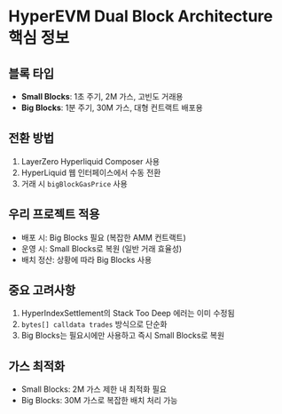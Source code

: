 # HyperEVM Dual Block Architecture 핵심 정보

## 블록 타입
- **Small Blocks**: 1초 주기, 2M 가스, 고빈도 거래용
- **Big Blocks**: 1분 주기, 30M 가스, 대형 컨트랙트 배포용

## 전환 방법
1. LayerZero Hyperliquid Composer 사용
2. HyperLiquid 웹 인터페이스에서 수동 전환
3. 거래 시 `bigBlockGasPrice` 사용

## 우리 프로젝트 적용
- 배포 시: Big Blocks 필요 (복잡한 AMM 컨트랙트)
- 운영 시: Small Blocks로 복원 (일반 거래 효율성)
- 배치 정산: 상황에 따라 Big Blocks 사용

## 중요 고려사항
1. HyperIndexSettlement의 Stack Too Deep 에러는 이미 수정됨
2. `bytes[] calldata trades` 방식으로 단순화
3. Big Blocks는 필요시에만 사용하고 즉시 Small Blocks로 복원

## 가스 최적화
- Small Blocks: 2M 가스 제한 내 최적화 필요
- Big Blocks: 30M 가스로 복잡한 배치 처리 가능